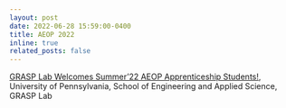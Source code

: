 ```yaml
---
layout: post
date: 2022-06-28 15:59:00-0400
title: AEOP 2022
inline: true
related_posts: false
---
```


<a href="https://www.grasp.upenn.edu/news/grasp-lab-welcomes-summer22-aeop-apprenticeship-students/">GRASP Lab Welcomes Summer’22 AEOP Apprenticeship Students!</a>, University of Pennsylvania, School of Engineering and Applied Science, GRASP Lab